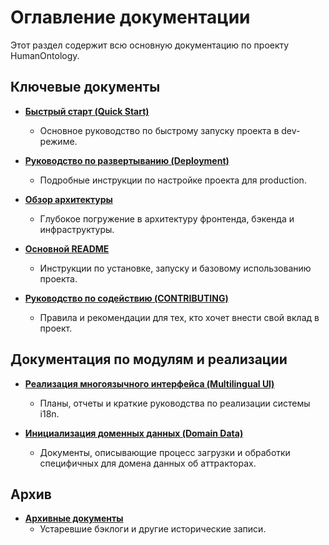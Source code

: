 # Оглавление документации

Этот раздел содержит всю основную документацию по проекту HumanOntology.

## Ключевые документы

- [**Быстрый старт (Quick Start)**](./QUICK_START.md)
  - Основное руководство по быстрому запуску проекта в dev-режиме.

- [**Руководство по развертыванию (Deployment)**](./DEPLOYMENT.md)
  - Подробные инструкции по настройке проекта для production.

- [**Обзор архитектуры**](./ARCHITECTURE_OVERVIEW.md)
  - Глубокое погружение в архитектуру фронтенда, бэкенда и инфраструктуры.

- [**Основной README**](../README.md)
  - Инструкции по установке, запуску и базовому использованию проекта.

- [**Руководство по содействию (CONTRIBUTING)**](../CONTRIBUTING.md)
  - Правила и рекомендации для тех, кто хочет внести свой вклад в проект.

## Документация по модулям и реализации

- [**Реализация многоязычного интерфейса (Multilingual UI)**](./multilingual_ui/)
  - Планы, отчеты и краткие руководства по реализации системы i18n.

- [**Инициализация доменных данных (Domain Data)**](./domain_initialization/)
  - Документы, описывающие процесс загрузки и обработки специфичных для домена данных об аттракторах.

## Архив

- [**Архивные документы**](./archive/)
  - Устаревшие бэклоги и другие исторические записи.

